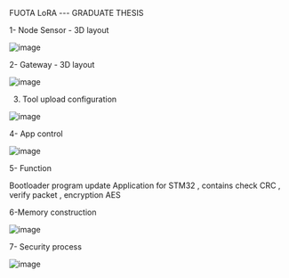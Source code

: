 FUOTA LoRA --- GRADUATE THESIS

1- Node Sensor - 3D layout

![image](https://github.com/sprchuoi111/FOTA_LORA/assets/91411014/160a3e9f-0d24-40d9-86b4-618c445bca7f)

2-  Gateway - 3D layout

![image](https://github.com/sprchuoi111/FOTA_LORA/assets/91411014/4c44076a-051f-4d50-832e-9899468919a8)

3. Tool upload configuration 

![image](https://github.com/sprchuoi111/FOTA_LORA/assets/91411014/0722c465-8f5c-4118-9f97-77c3bd3fd206)

4- App control

![image](https://github.com/sprchuoi111/FOTA_LORA/assets/91411014/e0aa0669-6284-4f46-b3af-719289a786f6)

5- Function

Bootloader program update Application for STM32 , contains check CRC , verify packet , encryption AES

6-Memory construction

![image](https://github.com/sprchuoi111/FOTA_LORA/assets/91411014/2d55d1f2-3618-4a4b-927e-80962f5e2e35)

7- Security process

![image](https://github.com/sprchuoi111/FOTA_LORA/assets/91411014/15d06025-6b83-4f71-b451-2de8521561f2)
